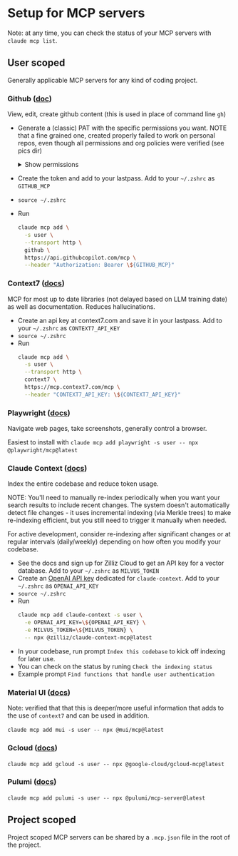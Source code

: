 # Setup for MCP servers

Note: at any time, you can check the status of your MCP servers with `claude mcp list`.

## User scoped

Generally applicable MCP servers for any kind of coding project.

### Github ([doc](https://github.com/github/github-mcp-server/blob/main/docs/installation-guides/install-claude.md))

View, edit, create github content (this is used in place of command line `gh`)

- Generate a (classic) PAT with the specific permissions you want. NOTE that a fine grained one, created properly failed to work on personal repos, even though all permissions and org policies were verified (see pics dir)

  <details>
  <summary>Show permissions</summary>

  ![GitHub Permissions](pics/gh-classic.png)

  </details>

- Create the token and add to your lastpass. Add to your `~/.zshrc` as `GITHUB_MCP`
- `source ~/.zshrc`
- Run
  ```sh
  claude mcp add \
    -s user \
    --transport http \
    github \
    https://api.githubcopilot.com/mcp \
    --header "Authorization: Bearer \${GITHUB_MCP}"
  ```

### Context7 ([docs](https://github.com/upstash/context7))

MCP for most up to date libraries (not delayed based on LLM training date) as well as documentation. Reduces hallucinations.

- Create an api key at context7.com and save it in your lastpass. Add to your `~/.zshrc` as `CONTEXT7_API_KEY`
- `source ~/.zshrc`
- Run
  ```sh
  claude mcp add \
    -s user \
    --transport http \
    context7 \
    https://mcp.context7.com/mcp \
    --header "CONTEXT7_API_KEY: \${CONTEXT7_API_KEY}"
  ```

### Playwright ([docs](https://github.com/microsoft/playwright-mcp))

Navigate web pages, take screenshots, generally control a browser.

Easiest to install with `claude mcp add playwright -s user -- npx @playwright/mcp@latest`

### Claude Context ([docs](https://github.com/zilliztech/claude-context))

Index the entire codebase and reduce token usage.

NOTE: You'll need to manually re-index periodically when you want your search results to include recent changes. The system doesn't automatically detect file changes - it uses incremental indexing (via Merkle trees) to make re-indexing efficient, but you still need to trigger it manually when needed.

For active development, consider re-indexing after significant changes or at regular intervals (daily/weekly) depending on how often you modify your codebase.

- See the docs and sign up for Zilliz Cloud to get an API key for a vector database. Add to your `~/.zshrc` as `MILVUS_TOKEN`
- Create an [OpenAI API key](https://platform.openai.com/api-keys) dedicated for `claude-context`. Add to your `~/.zshrc` as `OPENAI_API_KEY`
- `source ~/.zshrc`
- Run
  ```sh
  claude mcp add claude-context -s user \
    -e OPENAI_API_KEY=\${OPENAI_API_KEY} \
    -e MILVUS_TOKEN=\${MILVUS_TOKEN} \
    -- npx @zilliz/claude-context-mcp@latest
  ```
- In your codebase, run prompt `Index this codebase` to kick off indexing for later use.
- You can check on the status by runing `Check the indexing status`
- Example prompt `Find functions that handle user authentication`

### Material UI ([docs](https://mui.com/material-ui/getting-started/mcp/))

Note: verified that that this is deeper/more useful information that adds to the use of `context7` and can be used in addition.

`claude mcp add mui -s user -- npx @mui/mcp@latest`

### Gcloud ([docs](https://github.com/googleapis/gcloud-mcp))

`claude mcp add gcloud -s user -- npx @google-cloud/gcloud-mcp@latest`

### Pulumi ([docs](https://www.pulumi.com/docs/iac/using-pulumi/mcp-server/))

`claude mcp add pulumi -s user -- npx @pulumi/mcp-server@latest`

## Project scoped

Project scoped MCP servers can be shared by a `.mcp.json` file in the root of the project.
